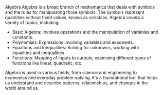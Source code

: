 Algebra
Algebra is a broad branch of mathematics that deals with symbols and the rules
for manipulating those symbols. The symbols represent quantities without fixed 
values, known as variables. Algebra covers a variety of topics, including:

- Basic Algebra: Involves operations and the manipulation of variables and constants.
- Polynomials: Expressions involving variables and exponents.
- Equations and Inequalities: Solving for unknowns, working with equalities and
  inequalities.
- Functions: Mapping of inputs to outputs, examining different types of functions like 
  linear, quadratic, etc.

Algebra is used in various fields, from science and engineering to economics and everyday problem-solving. It's a foundational tool that helps us understand and describe patterns, relationships, and changes in the world around us.
